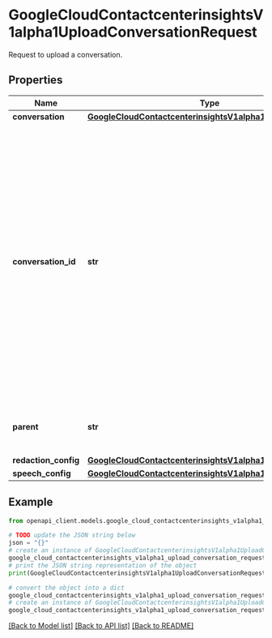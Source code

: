 # GoogleCloudContactcenterinsightsV1alpha1UploadConversationRequest

Request to upload a conversation.

## Properties

Name | Type | Description | Notes
------------ | ------------- | ------------- | -------------
**conversation** | [**GoogleCloudContactcenterinsightsV1alpha1Conversation**](GoogleCloudContactcenterinsightsV1alpha1Conversation.md) |  | [optional] 
**conversation_id** | **str** | Optional. A unique ID for the new conversation. This ID will become the final component of the conversation&#39;s resource name. If no ID is specified, a server-generated ID will be used. This value should be 4-64 characters and must match the regular expression &#x60;^[a-z0-9-]{4,64}$&#x60;. Valid characters are &#x60;a-z-&#x60; | [optional] 
**parent** | **str** | Required. The parent resource of the conversation. | [optional] 
**redaction_config** | [**GoogleCloudContactcenterinsightsV1alpha1RedactionConfig**](GoogleCloudContactcenterinsightsV1alpha1RedactionConfig.md) |  | [optional] 
**speech_config** | [**GoogleCloudContactcenterinsightsV1alpha1SpeechConfig**](GoogleCloudContactcenterinsightsV1alpha1SpeechConfig.md) |  | [optional] 

## Example

```python
from openapi_client.models.google_cloud_contactcenterinsights_v1alpha1_upload_conversation_request import GoogleCloudContactcenterinsightsV1alpha1UploadConversationRequest

# TODO update the JSON string below
json = "{}"
# create an instance of GoogleCloudContactcenterinsightsV1alpha1UploadConversationRequest from a JSON string
google_cloud_contactcenterinsights_v1alpha1_upload_conversation_request_instance = GoogleCloudContactcenterinsightsV1alpha1UploadConversationRequest.from_json(json)
# print the JSON string representation of the object
print(GoogleCloudContactcenterinsightsV1alpha1UploadConversationRequest.to_json())

# convert the object into a dict
google_cloud_contactcenterinsights_v1alpha1_upload_conversation_request_dict = google_cloud_contactcenterinsights_v1alpha1_upload_conversation_request_instance.to_dict()
# create an instance of GoogleCloudContactcenterinsightsV1alpha1UploadConversationRequest from a dict
google_cloud_contactcenterinsights_v1alpha1_upload_conversation_request_from_dict = GoogleCloudContactcenterinsightsV1alpha1UploadConversationRequest.from_dict(google_cloud_contactcenterinsights_v1alpha1_upload_conversation_request_dict)
```
[[Back to Model list]](../README.md#documentation-for-models) [[Back to API list]](../README.md#documentation-for-api-endpoints) [[Back to README]](../README.md)


